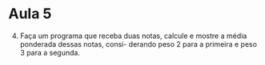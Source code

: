 # Aula 5

4. Faça um programa que receba duas notas, calcule e mostre a média ponderada dessas notas, consi-
derando peso 2 para a primeira e peso 3 para a segunda.

